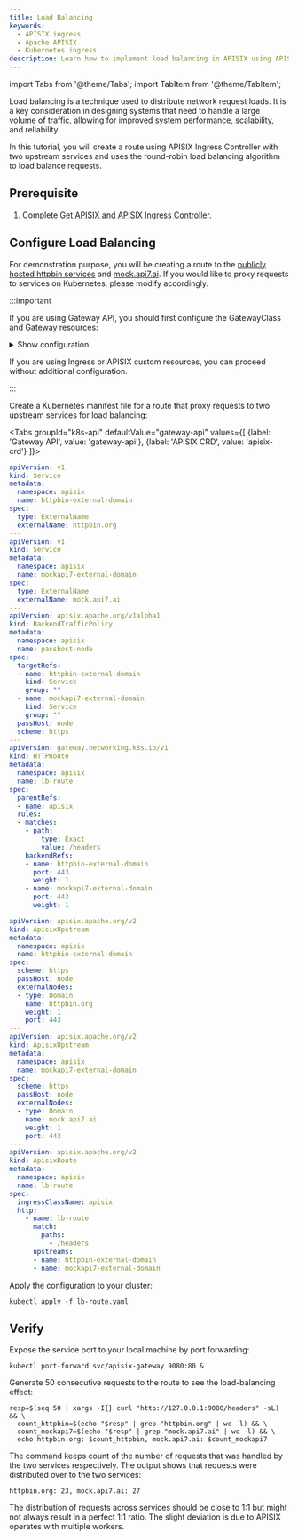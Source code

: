 ```yaml
---
title: Load Balancing
keywords:
  - APISIX ingress
  - Apache APISIX
  - Kubernetes ingress
description: Learn how to implement load balancing in APISIX using APISIX Ingress Controller, distributing clients requests across multiple upstream nodes.
---
```


<!--
#
# Licensed to the Apache Software Foundation (ASF) under one or more
# contributor license agreements.  See the NOTICE file distributed with
# this work for additional information regarding copyright ownership.
# The ASF licenses this file to You under the Apache License, Version 2.0
# (the "License"); you may not use this file except in compliance with
# the License.  You may obtain a copy of the License at
#
#     http://www.apache.org/licenses/LICENSE-2.0
#
# Unless required by applicable law or agreed to in writing, software
# distributed under the License is distributed on an "AS IS" BASIS,
# WITHOUT WARRANTIES OR CONDITIONS OF ANY KIND, either express or implied.
# See the License for the specific language governing permissions and
# limitations under the License.
#
-->

import Tabs from '@theme/Tabs';
import TabItem from '@theme/TabItem';

Load balancing is a technique used to distribute network request loads. It is a key consideration in designing systems that need to handle a large volume of traffic, allowing for improved system performance, scalability, and reliability.

In this tutorial, you will create a route using APISIX Ingress Controller with two upstream services and uses the round-robin load balancing algorithm to load balance requests.

## Prerequisite

1. Complete [Get APISIX and APISIX Ingress Controller](./get-apisix-ingress-controller.md).

## Configure Load Balancing

For demonstration purpose, you will be creating a route to the [publicly hosted httpbin services](https://httpbin.org) and [mock.api7.ai](https://mock.api7.ai). If you would like to proxy requests to services on Kubernetes, please modify accordingly.

:::important

If you are using Gateway API, you should first configure the GatewayClass and Gateway resources:

<details>

<summary>Show configuration</summary>

```yaml
apiVersion: gateway.networking.k8s.io/v1
kind: GatewayClass
metadata:
  namespace: apisix
  name: apisix
spec:
  controllerName: apisix.apache.org/apisix-ingress-controller
---
apiVersion: gateway.networking.k8s.io/v1
kind: Gateway
metadata:
  namespace: apisix
  name: apisix
spec:
  gatewayClassName: apisix
  listeners:
  - name: http
    protocol: HTTP
    port: 80
  infrastructure:
    parametersRef:
      group: apisix.apache.org
      kind: GatewayProxy
      name: apisix-config
```

</details>

If you are using Ingress or APISIX custom resources, you can proceed without additional configuration.

:::

Create a Kubernetes manifest file for a route that proxy requests to two upstream services for load balancing:

<Tabs
groupId="k8s-api"
defaultValue="gateway-api"
values={[
{label: 'Gateway API', value: 'gateway-api'},
{label: 'APISIX CRD', value: 'apisix-crd'}
]}>

<TabItem value="gateway-api">

```yaml title="lb-route.yaml"
apiVersion: v1
kind: Service
metadata:
  namespace: apisix
  name: httpbin-external-domain
spec:
  type: ExternalName
  externalName: httpbin.org
---
apiVersion: v1
kind: Service
metadata:
  namespace: apisix
  name: mockapi7-external-domain
spec:
  type: ExternalName
  externalName: mock.api7.ai
---
apiVersion: apisix.apache.org/v1alpha1
kind: BackendTrafficPolicy
metadata:
  namespace: apisix
  name: passhost-node
spec:
  targetRefs:
  - name: httpbin-external-domain
    kind: Service
    group: ""
  - name: mockapi7-external-domain
    kind: Service
    group: ""
  passHost: node
  scheme: https
---
apiVersion: gateway.networking.k8s.io/v1
kind: HTTPRoute
metadata:
  namespace: apisix
  name: lb-route
spec:
  parentRefs:
  - name: apisix
  rules:
  - matches:
    - path:
        type: Exact
        value: /headers
    backendRefs:
    - name: httpbin-external-domain
      port: 443
      weight: 1
    - name: mockapi7-external-domain
      port: 443
      weight: 1
```

</TabItem>

<TabItem value="apisix-crd">

```yaml title="lb-route.yaml"
apiVersion: apisix.apache.org/v2
kind: ApisixUpstream
metadata:
  namespace: apisix
  name: httpbin-external-domain
spec:
  scheme: https
  passHost: node
  externalNodes:
  - type: Domain
    name: httpbin.org
    weight: 1
    port: 443
---
apiVersion: apisix.apache.org/v2
kind: ApisixUpstream
metadata:
  namespace: apisix
  name: mockapi7-external-domain
spec:
  scheme: https
  passHost: node
  externalNodes:
  - type: Domain
    name: mock.api7.ai
    weight: 1
    port: 443
---
apiVersion: apisix.apache.org/v2
kind: ApisixRoute
metadata:
  namespace: apisix
  name: lb-route
spec:
  ingressClassName: apisix
  http:
    - name: lb-route
      match:
        paths:
          - /headers
      upstreams:
      - name: httpbin-external-domain
      - name: mockapi7-external-domain
```

</TabItem>

</Tabs>

Apply the configuration to your cluster:

```shell
kubectl apply -f lb-route.yaml
```

## Verify

Expose the service port to your local machine by port forwarding:

```shell
kubectl port-forward svc/apisix-gateway 9080:80 &
```

Generate 50 consecutive requests to the route to see the load-balancing effect:

```shell
resp=$(seq 50 | xargs -I{} curl "http://127.0.0.1:9080/headers" -sL) && \
  count_httpbin=$(echo "$resp" | grep "httpbin.org" | wc -l) && \
  count_mockapi7=$(echo "$resp" | grep "mock.api7.ai" | wc -l) && \
  echo httpbin.org: $count_httpbin, mock.api7.ai: $count_mockapi7
```

The command keeps count of the number of requests that was handled by the two services respectively. The output shows that requests were distributed over to the two services:

```text
httpbin.org: 23, mock.api7.ai: 27
```

The distribution of requests across services should be close to 1:1 but might not always result in a perfect 1:1 ratio. The slight deviation is due to APISIX operates with multiple workers.
